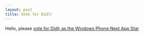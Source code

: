 ```yaml
---
layout: post
title: Vote for Didlr
---
```


Hello, please [vote for Didlr as the Windows Phone Next App Star](http://nas.newwp.it)